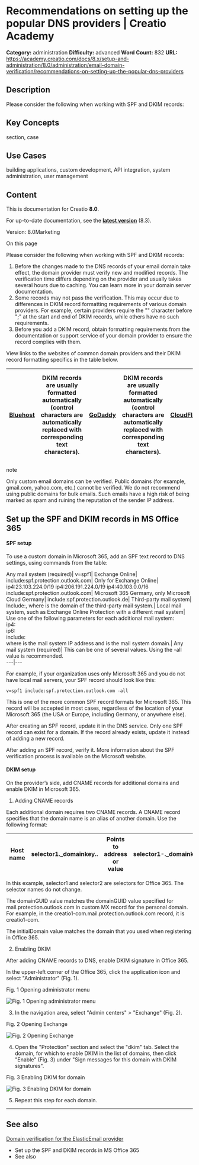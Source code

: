 # Recommendations on setting up the popular DNS providers | Creatio Academy

**Category:** administration **Difficulty:** advanced **Word Count:** 832
**URL:**
https://academy.creatio.com/docs/8.x/setup-and-administration/8.0/administration/email-domain-verification/recommendations-on-setting-up-the-popular-dns-providers

## Description

Please consider the following when working with SPF and DKIM records:

## Key Concepts

section, case

## Use Cases

building applications, custom development, API integration, system
administration, user management

## Content

This is documentation for Creatio **8.0**.

For up-to-date documentation, see the
**[latest version](/docs/8.x/setup-and-administration/administration/user-and-access-management/user-access-overview)**
(8.3).

Version: 8.0Marketing

On this page

Please consider the following when working with SPF and DKIM records:

1. Before the changes made to the DNS records of your email domain take effect,
   the domain provider must verify new and modified records. The verification
   time differs depending on the provider and usually takes several hours due to
   caching. You can learn more in your domain server documentation.
2. Some records may not pass the verification. This may occur due to differences
   in DKIM record formatting requirements of various domain providers. For
   example, certain providers require the "" character before ";" at the start
   and end of DKIM records, while others have no such requirements.
3. Before you add a DKIM record, obtain formatting requirements from the
   documentation or support service of your domain provider to ensure the record
   complies with them.

View links to the websites of common domain providers and their DKIM record
formatting specifics in the table below.

| [Bluehost](https://my.bluehost.com/cgi/help/559) | DKIM records are usually formatted automatically (control characters are automatically replaced with corresponding text characters). | [GoDaddy](https://uk.godaddy.com/help/setting-up-nameserver-dns-using-cpanelwebhost-manager-8467) | DKIM records are usually formatted automatically (control characters are automatically replaced with corresponding text characters). | [CloudFlare](https://support.cloudflare.com/hc/en-us) | DKIM records are usually formatted automatically (control characters are automatically replaced with corresponding text characters). | [GSuite/GoogleWorkspace](https://support.google.com/a/topic/2716885?hl=en&ref_topic=3540977) | DKIM records are usually formatted automatically (control characters are automatically replaced with corresponding text characters). | [DynDNS](http://dyn.com/) | The field where you enter the value of each record must be enclosed in double quotes. | [MS Office 365](<https://technet.microsoft.com/en-us/library/mt695945(v=exchg.150).aspx>) | DKIM records are usually formatted automatically (control characters are automatically replaced with corresponding text characters). |
| ------------------------------------------------ | ------------------------------------------------------------------------------------------------------------------------------------ | ------------------------------------------------------------------------------------------------- | ------------------------------------------------------------------------------------------------------------------------------------ | ----------------------------------------------------- | ------------------------------------------------------------------------------------------------------------------------------------ | -------------------------------------------------------------------------------------------- | ------------------------------------------------------------------------------------------------------------------------------------ | ------------------------- | ------------------------------------------------------------------------------------- | ----------------------------------------------------------------------------------------- | ------------------------------------------------------------------------------------------------------------------------------------ |

note

Only custom email domains can be verified. Public domains (for example,
gmail.com, yahoo.com, etc.) cannot be verified. We do not recommend using public
domains for bulk emails. Such emails have a high risk of being marked as spam
and ruining the reputation of the sender IP address.

## Set up the SPF and DKIM records in MS Office 365​

#### SPF setup​

To use a custom domain in Microsoft 365, add an SPF text record to DNS settings,
using commands from the table:

Any mail system (required)| v=spf1| Exchange Online|
include:spf.protection.outlook.com| Only for Exchange Online|
ip4:23.103.224.0/19 ip4:206.191.224.0/19 ip4:40.103.0.0/16
include:spf.protection.outlook.com| Microsoft 365 Germany, only Microsoft Cloud
Germany| include:spf.protection.outlook.de| Third-party mail system|
Include:<domain name>, where <domain name> is the domain of the third-party mail
system.| Local mail system, such as Exchange Online Protection with a different
mail system| Use one of the following parameters for each additional mail
system:  
ip4:<IP address>  
ip6:<IP address>  
include:<domain name>  
where <IP address> is the mail system IP address and <domain name> is the mail
system domain.| Any mail system (required)| This can be one of several values.
Using the -all value is recommended.  
---|---

For example, if your organization uses only Microsoft 365 and you do not have
local mail servers, your SPF record should look like this:

    v=spf1 include:spf.protection.outlook.com -all

This is one of the more common SPF record formats for Microsoft 365. This record
will be accepted in most cases, regardless of the location of your Microsoft 365
(the USA or Europe, including Germany, or anywhere else).

After creating an SPF record, update it in the DNS service. Only one SPF record
can exist for a domain. If the record already exists, update it instead of
adding a new record.

After adding an SPF record, verify it. More information about the SPF
verification process is available on the Microsoft website.

#### DKIM setup​

On the provider’s side, add CNAME records for additional domains and enable DKIM
in Microsoft 365.

1. Adding CNAME records

Each additional domain requires two CNAME records. A CNAME record specifies that
the domain name is an alias of another domain. Use the following format:

| Host name | selector1.\_domainkey.<domain>. | Points to address or value | selector1-<domainGUID>.\_domainkey.<initialDomain>. | TTL | 3600 | Host name | selector2.\_domainkey.<domain> | Points to address or value | selector2-<domainGUID>.\_domainkey.<initialDomain> | TTL | 3600 |
| --------- | ------------------------------- | -------------------------- | --------------------------------------------------- | --- | ---- | --------- | ------------------------------ | -------------------------- | -------------------------------------------------- | --- | ---- |

In this example, selector1 and selector2 are selectors for Office 365. The
selector names do not change.

The domainGUID value matches the domainGUID value specified for
mail.protection.outlook.com in custom MX record for the personal domain. For
example, in the creatio1-com.mail.protection.outlook.com record, it is
creatio1-com.

The initialDomain value matches the domain that you used when registering in
Office 365.

2. Enabling DKIM

After adding CNAME records to DNS, enable DKIM signature in Office 365.

In the upper-left corner of the Office 365, click the application icon and
select "Administrator" (Fig. 1).

Fig. 1 Opening administrator menu

![Fig. 1 Opening administrator menu](https://academy.creatio.com/guides/sites/en/files/documentation/user/en/email_domain_verification/BPMonlineHelp/email_domain_verification_recommendations/scr_section_email_dkim_office365_mainmenu.png)

3. In the navigation area, select "Admin centers" > "Exchange" (Fig. 2).

Fig. 2 Opening Exchange

![Fig. 2 Opening Exchange](https://academy.creatio.com/guides/sites/en/files/documentation/user/en/email_domain_verification/BPMonlineHelp/email_domain_verification_recommendations/scr_section_email_dkim_office365_open_exchange.png)

4. Open the "Protection" section and select the "dkim" tab. Select the domain,
   for which to enable DKIM in the list of domains, then click "Enable" (Fig. 3)
   under "Sign messages for this domain with DKIM signatures".

Fig. 3 Enabling DKIM for domain

![Fig. 3 Enabling DKIM for domain](https://academy.creatio.com/guides/sites/en/files/documentation/user/en/email_domain_verification/BPMonlineHelp/email_domain_verification_recommendations/scr_section_email_dkim_office365_dkim_tab.png)

5. Repeat this step for each domain.

---

## See also​

[Domain verification for the ElasticEmail provider](https://academy.creatio.com/documents?product=marketing&ver=7&id=1714)

- Set up the SPF and DKIM records in MS Office 365
- See also
